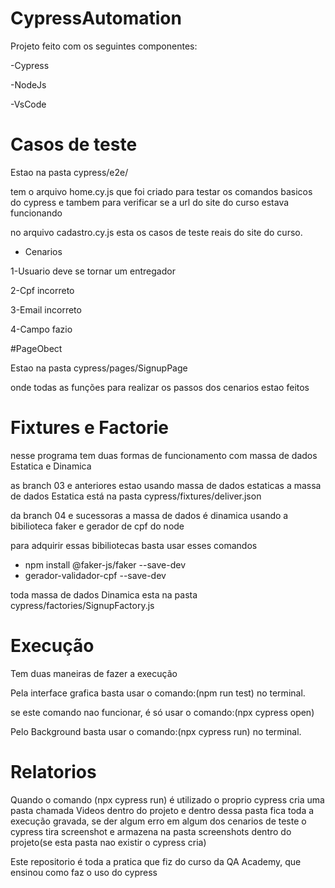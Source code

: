 # CypressAutomation

 Projeto feito com os seguintes componentes:

 -Cypress
 
 -NodeJs
 
 -VsCode


# Casos de teste

Estao na pasta cypress/e2e/

tem o arquivo home.cy.js que foi criado para testar os comandos basicos do cypress e tambem para verificar se a url do site do curso estava funcionando

no arquivo cadastro.cy.js esta os casos de teste reais do site do curso.

- Cenarios 

1-Usuario deve se tornar um entregador

2-Cpf incorreto

3-Email incorreto

4-Campo fazio

#PageObect

Estao na pasta cypress/pages/SignupPage

onde todas as funções para realizar os passos dos cenarios estao feitos 

# Fixtures e Factorie

nesse programa tem duas formas de funcionamento com massa de dados Estatica e Dinamica 

as branch 03 e anteriores estao usando massa de dados estaticas
a massa de dados Estatica está na pasta cypress/fixtures/deliver.json

da branch 04 e sucessoras a massa de dados é dinamica 
usando a bibilioteca faker e gerador de cpf do node

para adquirir essas bibiliotecas basta usar esses comandos

- npm install @faker-js/faker --save-dev
- gerador-validador-cpf --save-dev

toda massa de dados Dinamica esta na pasta cypress/factories/SignupFactory.js

# Execução 

Tem duas maneiras de fazer a execução 

Pela interface grafica basta usar o comando:(npm run test) no terminal. 

se este comando nao funcionar, é só usar o comando:(npx cypress open)

Pelo Background basta usar o comando:(npx cypress run) no terminal.

# Relatorios 

Quando o comando (npx cypress run) é utilizado o proprio cypress cria uma pasta chamada Videos dentro do projeto e dentro dessa pasta fica toda a execução gravada, se der algum erro em algum dos cenarios de teste o cypress tira screenshot e armazena na pasta screenshots dentro do projeto(se esta pasta nao existir o cypress cria)



Este repositorio é toda a pratica que fiz do curso da QA Academy, que ensinou como faz o uso do cypress

